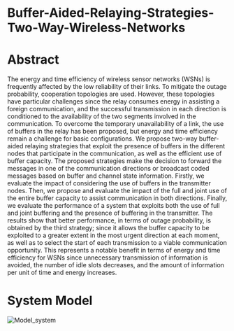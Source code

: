 # Buffer-Aided-Relaying-Strategies-Two-Way-Wireless-Networks

# Abstract
The energy and time efficiency of wireless sensor networks (WSNs) is frequently affected by the low reliability of their links. To mitigate the outage probability, cooperation topologies are used. However, these topologies have particular challenges since the relay consumes energy in assisting a foreign communication, and the successful transmission in each direction is conditioned to the availability of the two segments involved in the communication. To overcome the temporary unavailability of a link, the use of buffers in the relay has been proposed, but energy and time efficiency remain a challenge for basic configurations. We propose two-way buffer-aided relaying strategies that exploit the presence of buffers in the different nodes that participate in the communication, as well as the efficient use of buffer capacity. The proposed strategies make the decision to forward the messages in one of the communication directions or broadcast coded messages based on buffer and channel state information. Firstly, we evaluate the impact of considering the use of buffers in the transmitter nodes. Then, we propose and evaluate the impact of the full and joint use of the entire buffer capacity to assist communication in both directions. Finally, we evaluate the performance of a system that exploits both the use of full and joint buffering and the presence of buffering in the transmitter. The results show that better performance, in terms of outage probability, is obtained by the third strategy; since it allows the buffer capacity to be exploited to a greater extent in the most urgent direction at each moment, as well as to select the start of each transmission to a viable communication opportunity. This represents a notable benefit in terms of energy and time efficiency for WSNs since unnecessary transmission of information is avoided, the number of idle slots decreases, and the amount of information per unit of time and energy increases.

 # System Model 
 ![Model_system](https://user-images.githubusercontent.com/110578891/193143062-4ec7e8f0-2557-4f36-8bb2-4c3090d177fd.jpg)
